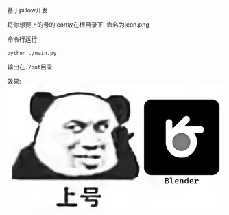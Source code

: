 基于pillow开发

将你想要上的号的icon放在根目录下, 命名为icon.png

命令行运行
```
python ./main.py
```
输出在`./out`目录

效果:
![上号Blender](ShanghaoGenerator\out\shanghao_Blender.png)
